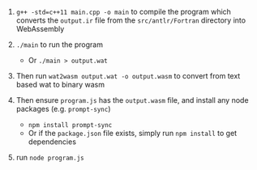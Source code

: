 1. `g++ -std=c++11 main.cpp -o main` to compile the program 
which converts the `output.ir` file from the `src/antlr/Fortran` directory into WebAssembly

2. `./main` to run the program
    - Or `./main > output.wat` 

3. Then run `wat2wasm output.wat -o output.wasm` to convert from text based wat to binary wasm

4. Then ensure `program.js` has the `output.wasm` file, and install any node packages (e.g. `prompt-sync`)
   - `npm install prompt-sync`
   - Or if the `package.json` file exists, simply run `npm install` to get dependencies
     
5. run `node program.js`
